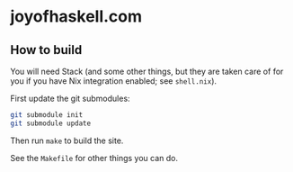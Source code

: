 # joyofhaskell.com

## How to build

You will need Stack (and some other things, but they are taken care of for you
  if you have Nix integration enabled; see `shell.nix`).

First update the git submodules:

```bash
git submodule init
git submodule update
```

Then run `make` to build the site.

See the `Makefile` for other things you can do.
